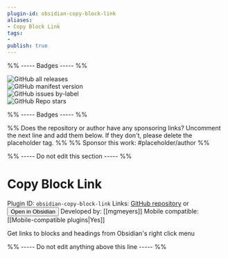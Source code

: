 ```yaml
---
plugin-id: obsidian-copy-block-link
aliases:
- Copy Block Link
tags: 
- 
publish: true
---
```


%% ----- Badges ----- %%

![GitHub all releases](https://img.shields.io/github/downloads/mgmeyers/obsidian-copy-block-link/total?color=573E7A&logo=github&style=for-the-badge)   
![GitHub manifest version](https://img.shields.io/github/manifest-json/v/mgmeyers/obsidian-copy-block-link?color=573E7A&logo=github&style=for-the-badge)   
![GitHub issues by-label](https://img.shields.io/github/issues/mgmeyers/obsidian-copy-block-link/help%20wanted?color=573E7A&logo=github&style=for-the-badge)   
![GitHub Repo stars](https://img.shields.io/github/stars/mgmeyers/obsidian-copy-block-link?color=573E7A&logo=github&style=for-the-badge)

%% ----- Badges ----- %%

%% Does the repository or author have any sponsoring links? Uncomment the next line and add them below. If they don't, please delete the placeholder tag. %%
%% Sponsor this work: #placeholder/author %%

%% ----- Do not edit this section ----- %%

# Copy Block Link

Plugin ID: `obsidian-copy-block-link`
Links: [GitHub repository](https://github.com/mgmeyers/obsidian-copy-block-link) or [<button id=HH>Open in Obsidian</button>](obsidian://goto-plugin?id=obsidian-copy-block-link)
Developed by: [[mgmeyers]]
Mobile compatible: [[Mobile-compatible plugins|Yes]]

Get links to blocks and headings from Obsidian's right click menu

%% ----- Do not edit anything above this line ----- %% 
